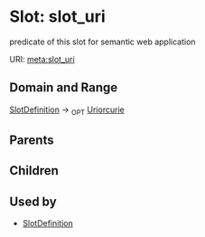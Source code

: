 # Slot: slot_uri


predicate of this slot for semantic web application

URI: [meta:slot_uri](https://w3id.org/biolink/biolinkml/meta/slot_uri)
## Domain and Range

[SlotDefinition](SlotDefinition.md) ->  <sub>OPT</sub> [Uriorcurie](Uriorcurie.md)
## Parents

## Children

## Used by

 * [SlotDefinition](SlotDefinition.md)

